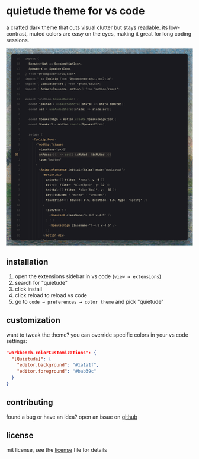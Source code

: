 # quietude theme for vs code

a crafted dark theme that cuts visual clutter but stays readable. its low-contrast, muted colors are easy on the eyes, making it great for long coding sessions.

![preview](https://raw.githubusercontent.com/rafaelrcamargo/quietude/main/demo.png)

## installation

1. open the extensions sidebar in vs code (`view → extensions`)
2. search for "quietude"
3. click install
4. click reload to reload vs code
5. go to `code → preferences → color theme` and pick "quietude"

## customization

want to tweak the theme? you can override specific colors in your vs code settings:

```json
"workbench.colorCustomizations": {
  "[Quietude]": {
    "editor.background": "#1a1a1f",
    "editor.foreground": "#bab39c"
  }
}
```

## contributing

found a bug or have an idea? open an issue on [github](https://github.com/rafaelrcamargo/quietude/issues)

## license

mit license, see the [license](license) file for details
